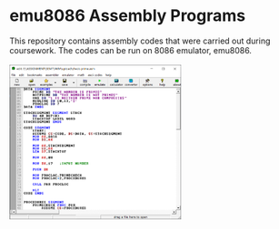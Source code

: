 # emu8086 Assembly Programs
This repository contains assembly codes that were carried out during coursework. The codes can be run on 8086 emulator, emu8086.
<br><br>
<img src="emu8086.png" width="60%">
